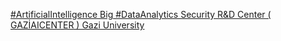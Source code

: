 [#ArtificialIntelligence Big #DataAnalytics Security R&D Center ( GAZİAICENTER )   Gazi University](https://qi.tc/qi/113123)